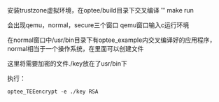 
安装trustzone虚拟环境，在optee/build目录下交叉编译
‵‵‵
make run


会出现qemu，normal，secure三个窗口
qemu窗口输入c运行环境

在normal窗口中/usr/bin目录下有optee_example内交叉编译好的应用程序，normal相当于一个操作系统，在里面可以创建文件

这里将需要加密的文件./key放在了usr/bin下

执行：
```
optee_TEEencrypt -e ./key RSA